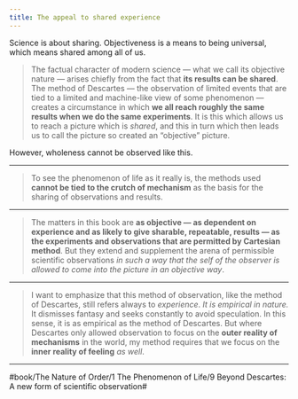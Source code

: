 ```yaml
---
title: The appeal to shared experience
---
```


Science is about sharing. Objectiveness is a means to being universal, which means shared among all of us.

> The factual character of modern science — what we call its objective nature — arises chiefly from the fact that **its results can be shared**. The method of Descartes — the observation of limited events that are tied to a limited and machine-like view of some phenomenon — creates a circumstance in which **we all reach roughly the same results when we do the same experiments**. It is this which allows us to reach a picture which is *shared*, and this in turn which then leads us to call the picture so created an “objective” picture.

However, wholeness cannot be observed like this.

---

> To see the phenomenon of life as it really is, the methods used **cannot be tied to the crutch of mechanism** as the basis for the sharing of observations and results.

---

> The matters in this book are **as objective — as dependent on experience and as likely to give sharable, repeatable, results — as the experiments and observations that are permitted by Cartesian method**. But they extend and supplement the arena of permissible scientific observations *in such a way that the self of the observer is allowed to come into the picture in an objective way*.

---

> I want to emphasize that this method of observation, like the method of Descartes, still refers always to *experience*. *It is empirical in nature.* It dismisses fantasy and seeks constantly to avoid speculation. In this sense, it is as empirical as the method of Descartes. But where Descartes only allowed observation to focus on the **outer reality of mechanisms** in the world, my method requires that we focus on the **inner reality of feeling** *as well*.

---

#book/The Nature of Order/1 The Phenomenon of Life/9 Beyond Descartes: A new form of scientific observation#